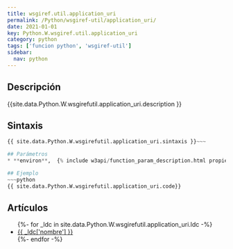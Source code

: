 ```yaml
---
title: wsgiref.util.application_uri
permalink: /Python/wsgiref-util/application_uri/
date: 2021-01-01
key: Python.W.wsgiref.util.application_uri
category: python
tags: ['funcion python', 'wsgiref-util']
sidebar: 
  nav: python
---
```


## Descripción
{{site.data.Python.W.wsgirefutil.application_uri.description }}

## Sintaxis
~~~python
{{ site.data.Python.W.wsgirefutil.application_uri.sintaxis }}~~~

## Parámetros
* **environ**,  {% include w3api/function_param_description.html propiedad=site.data.Python.W.wsgiref.util.application_uri valor="environ" %}

## Ejemplo
~~~python
{{ site.data.Python.W.wsgirefutil.application_uri.code}}
~~~

## Artículos
<ul>
{%- for _ldc in site.data.Python.W.wsgirefutil.application_uri.ldc -%}
   <li>
       <a href="{{_ldc['url'] }}">{{ _ldc['nombre'] }}</a>
   </li>
{%- endfor -%}
</ul>
